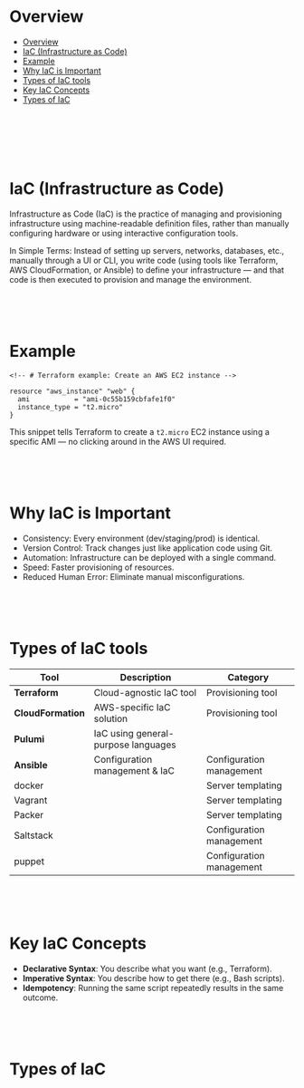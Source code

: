 # Overview

- [Overview](#overview)
- [IaC (Infrastructure as Code)](#iac-infrastructure-as-code)
- [Example](#example)
- [Why IaC is Important](#why-iac-is-important)
- [Types of IaC tools](#types-of-iac-tools)
- [Key IaC Concepts](#key-iac-concepts)
- [Types of IaC](#types-of-iac)

&nbsp;

&nbsp;

&nbsp;

# IaC (Infrastructure as Code)

Infrastructure as Code (IaC) is the practice of managing and provisioning infrastructure using machine-readable definition files, rather than manually configuring hardware or using interactive configuration tools.

In Simple Terms:
Instead of setting up servers, networks, databases, etc., manually through a UI or CLI, you write code (using tools like Terraform, AWS CloudFormation, or Ansible) to define your infrastructure — and that code is then executed to provision and manage the environment.

&nbsp;

&nbsp;

# Example

```hcl
<!-- # Terraform example: Create an AWS EC2 instance -->

resource "aws_instance" "web" {
  ami           = "ami-0c55b159cbfafe1f0"
  instance_type = "t2.micro"
}
```

This snippet tells Terraform to create a `t2.micro` EC2 instance using a specific AMI — no clicking around in the AWS UI required.

&nbsp;

&nbsp;

# Why IaC is Important

- Consistency: Every environment (dev/staging/prod) is identical.
- Version Control: Track changes just like application code using Git.
- Automation: Infrastructure can be deployed with a single command.
- Speed: Faster provisioning of resources.
- Reduced Human Error: Eliminate manual misconfigurations.

&nbsp;

&nbsp;

# Types of IaC tools

| Tool               | Description                         | Category                 |
| ------------------ | ----------------------------------- | ------------------------ |
| **Terraform**      | Cloud-agnostic IaC tool             | Provisioning tool        |
| **CloudFormation** | AWS-specific IaC solution           | Provisioning tool        |
| **Pulumi**         | IaC using general-purpose languages |                          |
| **Ansible**        | Configuration management & IaC      | Configuration management |
| docker             |                                     | Server templating        |
| Vagrant            |                                     | Server templating        |
| Packer             |                                     | Server templating        |
| Saltstack          |                                     | Configuration management |
| puppet             |                                     | Configuration management |

&nbsp;

&nbsp;

# Key IaC Concepts

- **Declarative Syntax**: You describe what you want (e.g., Terraform).
- **Imperative Syntax**: You describe how to get there (e.g., Bash scripts).
- **Idempotency**: Running the same script repeatedly results in the same outcome.

&nbsp;

&nbsp;

# Types of IaC

&nbsp;

&nbsp;

&nbsp;

&nbsp;

&nbsp;
